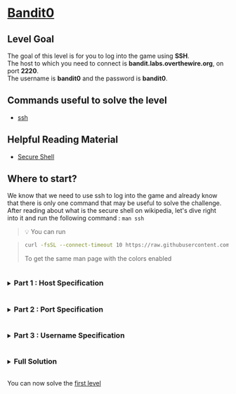 # [Bandit0](https://overthewire.org/wargames/bandit/bandit0.html)

## Level Goal

The goal of this level is for you to log into the game using **SSH**. <br/>
The host to which you need to connect is **bandit.labs.overthewire.org**, on port **2220**. <br/>
The username is **bandit0** and the password is **bandit0**.

## Commands useful to solve the level

- [ssh](https://man7.org/linux/man-pages/man1/ssh.1.html)

## Helpful Reading Material

- [Secure Shell](https://en.wikipedia.org/wiki/Secure_Shell)

## Where to start?

We know that we need to use ssh to log into the game and already know that there is only one command that may be useful to solve the challenge. After reading about what is the secure shell on wikipedia, let's dive right into it and run the following command : `man ssh`

> :bulb: You can run
<blockquote>

```bash
curl -fsSL --connect-timeout 10 https://raw.githubusercontent.com/Charystag/Scripts/main/colored_man.sh | bash -s ssh
```
To get the same man page with the colors enabled
</blockquote>

<details>
<summary><h3 style="display:inline-block">Part 1 : Host Specification</h3></summary>


<details>
<summary>Hint</summary>

Look in the ssh man page, in the <b style="color:red">DESCRIPTION</b> section, right after the <b style="color:red">SYNOPSIS</b> there should be, near the beginning, the name of an item that could already be found in the <b style="color:red">SYNOPSIS</b> section
</details>

<details>
<summary>Solution</summary>

The argument we are looking for is the one name **destination** this argument is the **host** we are trying to connect to. <br/>
For now, our command looks like : `ssh bandit.labs.overthewire.org`
</details>
</details>


<details>
<summary><h3 style="display:inline-block">Part 2 : Port Specification</h3></summary>

After running this command, we can see the following prompt in the terminal :

```bash

                      This is an OverTheWire game server. 
            More information on http://www.overthewire.org/wargames

!!! You are trying to log into this SSH server on port 22, which is not intended.

Charystag@bandit.labs.overthewire.org: Permission denied (publickey).

```

So we need to use the **port** that was specified in the challenge rules

<details>
<summary>Hint</summary>

Try to look again in the **SYNOPSIS** and **DESCRIPTION** sections of the ssh man page and see if you can manage to find how to specify a port to connect to the remote host
</details>

<details>
<summary>Solution</summary>

Using the `-p` option allows us to specify a port to connect to. Our updated command ends up looking like this : 
```bash
ssh -p 2220 bandit.labs.overthewire.org
```

> :bulb: It is a good practice to put all option arguments before any non-option argument

</details>
</details>


<details>
<summary><h3 style="display:inline-block">Part 3 : Username Specification</h3></summary>

Now that we specified the port to connect to, we can see the following prompt :

```bash
                         _                     _ _ _   
                        | |__   __ _ _ __   __| (_) |_ 
                        | '_ \ / _` | '_ \ / _` | | __|
                        | |_) | (_| | | | | (_| | | |_ 
                        |_.__/ \__,_|_| |_|\__,_|_|\__|
                                                       

                      This is an OverTheWire game server. 
            More information on http://www.overthewire.org/wargames

!!! You are trying to log into this SSH server on port 2220 with a username
!!! that does not match the bandit game.

Charystag@bandit.labs.overthewire.org's password: 

```

and when we try to input the provided password : `bandit0`, we get the following response :

```bash

Permission denied, please try again.
Charystag@bandit.labs.overthewire.org's password: 

```

The important information is : **with a username that does not match the bandit game**.
This tells us that we'll need to specify our username to successfully connect to level bandit0

<details>
<summary>Hint</summary>

Once again, you have to look into the sections **SYNOPSIS** and **DESCRIPTION** of the ssh man page.<br/>
The argument you are looking for is now one that allows you to log in as a given user on a remote machine.

</details>

<details>
<summary>Solution</summary>

Using the `-l` option allows us to specify the user that we want to log into on the remote machine. <br/>
Our full command looks like : `ssh -p 2220 -l bandit0 bandit.labs.overthewire.org`.
Once we get the login prompt, we can now enter the password and successfully login to the first level.

</details>

</details>


<details>
<summary><h3 style="display:inline-block">Full Solution</h3></summary>

The full command is :

```bash
ssh -p 2220 -l bandit0 bandit.labs.overthewire.org
```

Once we get the login prompt, we can then enter the password **bandit0** to successfully complete the bandit0 challenge.

</details>

You can now solve the [first level](/bandit/bandit0.md)
